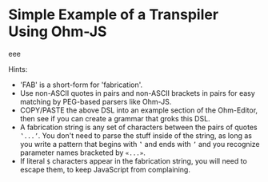 # Simple Example of a Transpiler Using Ohm-JS

eee

Hints: 
- 'FAB' is a short-form for 'fabrication'.  
- Use non-ASCII quotes in pairs and non-ASCII brackets in pairs for easy matching by PEG-based parsers like Ohm-JS.
- COPY/PASTE the above DSL into an example section of the Ohm-Editor, then see if you can create a grammar that groks this DSL.
- A fabrication string is any set of characters between the pairs of quotes `‛...’`.  You don't need to parse the stuff inside of the string, as long as you write a pattern that begins with `‛` and ends with `’` and you recognize parameter names bracketed by `«...»`.
- If literal `$` characters appear in the fabrication string, you will need to escape them, to keep JavaScript from complaining.
